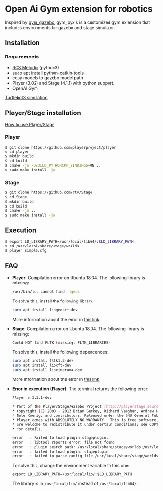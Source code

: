 # Open Ai Gym extension for robotics
Inspired by [gym_gazebo](https://github.com/erlerobot/gym-gazebo), gym_pyxis is a customized gym extension that includes environments for gazebo and stage simulator.
## Installation
### Requirements
+ [ROS Melodic](http://wiki.ros.org/melodic/Installation/Ubuntu) (python3)
+ sudo apt install python-catkin-tools
+ copy models to gazebo model path
+ Player (3.02) and Stage (4.1.1) with python support. 
+ OpenAI Gym


[Turtlebot3 simulation](http://emanual.robotis.com/docs/en/platform/turtlebot3/simulation/#turtlebot3-simulation-using-fake-node)

## Player/Stage installation
[How to use Player/Stage](http://player-stage-manual.readthedocs.io/en/latest/)
### Player
```bash
$ git clone https://github.com/playerproject/player
$ cd player
$ mkdir build
$ cd build
$ cmake -jn -DBUILD_PYTHONCPP_BINDINGS=ON ..
$ sudo make install -jn
```
### Stage
```bash
$ git clone https://github.com/rtv/Stage
$ cd Stage
$ mkdir build
$ cd build
$ cmake -jn ..
$ sudo make install -jn
```
## Execution
```bash
$ export LD_LIBRARY_PATH=/usr/local/lib64/:$LD_LIBRARY_PATH
$ cd /usr/local/share/stage/worlds
$ player simple.cfg
```

## FAQ

- **Player**: Compilation error on Ubuntu 18.04. The following library is missing:

  ```bash
  /usr/bin/ld: cannot find -lgeos
  ```
  To solve this, install the following library:
  
  ```bash
  sudo apt install libgeos++-dev
  ```

  More information about the error in [this link](https://github.com/playerproject/player/issues/18).

- **Stage**: Compilation error on Ubuntu 18.04. The following library is missing:

  ```bash
  Could NOT find FLTK (missing: FLTK_LIBRARIES)
  ```

  To solve this, install the following depencences:

  ```bash
  sudo apt install fltk1.3-dev
  sudo apt install libxft-dev
  sudo apt install libxinerama-dev
  ```

  More information about the error in [this link](https://stackoverflow.com/questions/25752961/how-to-compile-with-fltk-under-ubuntu).

- **Error in execution (Player)**. The terminal returns the following error:

  ```bash
  Player v.3.1.1-dev
  
  * Part of the Player/Stage/Gazebo Project [http://playerstage.sourceforge.net].
  * Copyright (C) 2000 - 2013 Brian Gerkey, Richard Vaughan, Andrew Howard,
  * Nate Koenig, and contributors. Released under the GNU General Public License.
  * Player comes with ABSOLUTELY NO WARRANTY.  This is free software, and you
  * are welcome to redistribute it under certain conditions; see COPYING
  * for details.
  
  error   : Failed to load plugin stageplugin.
  error   : libtool reports error: file not found
  error   : plugin search path: /usr/local/share/stage/worlds:/usr/local/share/stage/worlds:/usr/local/lib/player-3.1/:/usr/local/lib/
  error   : failed to load plugin: stageplugin
  error   : failed to parse config file /usr/local/share/stage/worlds/simple.cfg driver blocks
  ```

  To solve this, change the environment variable to this one:

  ```
  export LD_LIBRARY_PATH=/usr/local/lib/:$LD_LIBRARY_PATH
  ```

  The library is in `/usr/local/lib/` instead of `/usr/local/lib64/`.